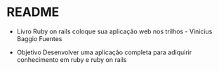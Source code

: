 # README

* Livro
  Ruby on rails coloque sua aplicação web nos trilhos - Vinicius Baggio Fuentes

* Objetivo
  Desenvolver uma aplicação completa para adiquirir conhecimento em ruby e ruby on rails
